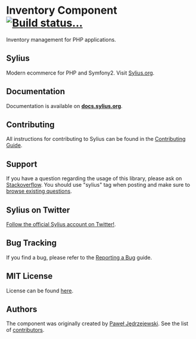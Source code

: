 Inventory Component [![Build status...](https://secure.travis-ci.org/Sylius/Inventory.png?branch=master)](http://travis-ci.org/Sylius/Inventory)
===================

Inventory management for PHP applications.

Sylius
------

Modern ecommerce for PHP and Symfony2. Visit [Sylius.org](http://sylius.org).

Documentation
-------------

Documentation is available on [**docs.sylius.org**](http://docs.sylius.org/en/latest/components/Inventory/index.html).

Contributing
------------

All instructions for contributing to Sylius can be found in the [Contributing Guide](http://docs.sylius.org/en/latest/contributing/index.html).

Support
-------

If you have a question regarding the usage of this library, please ask on
[Stackoverflow](http://stackoverflow.com). You should use "sylius"
tag when posting and make sure to [browse existing questions](http://stackoverflow.com/questions/tagged/sylius).

Sylius on Twitter
-----------------

[Follow the official Sylius account on Twitter!](http://twitter.com/Sylius).

Bug Tracking
------------

If you find a bug, please refer to the [Reporting a Bug](http://docs.sylius.org/en/latest/contributing/code/bugs.html) guide.

MIT License
-----------

License can be found [here](https://github.com/Sylius/Inventory/blob/master/LICENSE).

Authors
-------

The component was originally created by [Paweł Jędrzejewski](http://pjedrzejewski.com).
See the list of [contributors](https://github.com/Sylius/Inventory/contributors).
